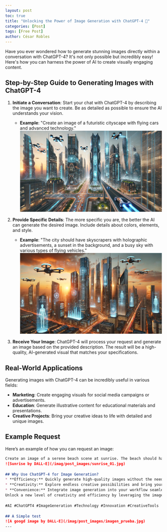 ```yaml
---
layout: post
toc: true
title: "Unlocking the Power of Image Generation with ChatGPT-4 🚀"
categories: [Post]
tags: [Free Post]
author: César Robles
---
```

Have you ever wondered how to generate stunning images directly within a conversation with ChatGPT-4? It's not only possible but incredibly easy! Here's how you can harness the power of AI to create visually engaging content.

## Step-by-Step Guide to Generating Images with ChatGPT-4
1. **Initiate a Conversation**: Start your chat with ChatGPT-4 by describing the image you want to create. Be as detailed as possible to ensure the AI understands your vision.
   - **Example**: "Create an image of a futuristic cityscape with flying cars and advanced technology."
   ![Near future by DALL-E](/imag/post_images/near_future.jpg)

2. **Provide Specific Details**: The more specific you are, the better the AI can generate the desired image. Include details about colors, elements, and style.
   - **Example**: "The city should have skyscrapers with holographic advertisements, a sunset in the background, and a busy sky with various types of flying vehicles."
   ![Near future by DALL-E](/imag/post_images/near_future_01.jpg)

3. **Receive Your Image**: ChatGPT-4 will process your request and generate an image based on the provided description. The result will be a high-quality, AI-generated visual that matches your specifications.

## Real-World Applications

Generating images with ChatGPT-4 can be incredibly useful in various fields:
- **Marketing**: Create engaging visuals for social media campaigns or advertisements.
- **Education**: Generate illustrative content for educational materials and presentations.
- **Creative Projects**: Bring your creative ideas to life with detailed and unique images.

## Example Request

Here’s an example of how you can request an image:
```markdown
Create an image of a serene beach scene at sunrise. The beach should have golden sand, gentle waves, palm trees, and a few seashells scattered along the shore. The sky should be painted with hues of pink and orange as the sun begins to rise.```
![Sunrise by DALL-E](/imag/post_images/sunrise_01.jpg)

## Why Use ChatGPT-4 for Image Generation?
* **Efficiency:** Quickly generate high-quality images without the need for extensive design skills.
* **Creativity:** Explore endless creative possibilities and bring your ideas to life with ease.
* **Convenience:** Integrate image generation into your workflow seamlessly, saving time and resources.
Unlock a new level of creativity and efficiency by leveraging the image generation capabilities of ChatGPT-4 today!

#AI #ChatGPT4 #ImageGeneration #Technology #Innovation #CreativeTools

## A Simple test
![A googd image by DALL-E](/imag/post_images/imagen_prueba.jpg)
---

